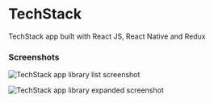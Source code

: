 # TechStack
TechStack app built with React JS, React Native and Redux

### Screenshots

![TechStack app library list screenshot](https://lh3.googleusercontent.com/h-DRHzgzemCudY3lzA_kB8ffqmhKEflj4QdtURCbUprZtUrPpYldd0qTrVDwDOF3fCmBYqc_VR_8yys=w1440-h798)

![TechStack app library expanded screenshot](https://lh4.googleusercontent.com/ZH23QkJ3DY-CTWlV32LNnAmhikHbtBJhi4CVZcuzgxqMeTEVEDDPaABPqpWAIe4KWR8pfYu5jswAXso=w1440-h754)
